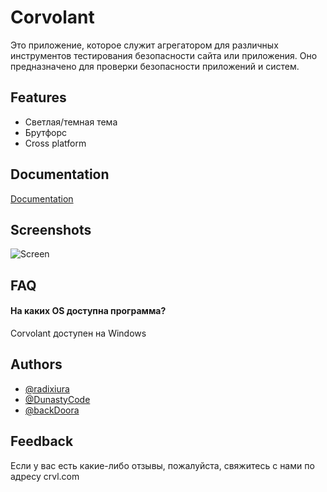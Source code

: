 
# Corvolant

Это приложение, которое служит агрегатором для различных инструментов тестирования безопасности сайта или приложения. Оно предназначено для проверки безопасности приложений и систем.


## Features

- Светлая/темная тема
- Брутфорс
- Cross platform


## Documentation

[Documentation](https://linktodocumentation)


## Screenshots

![Screen](https://github.com/RDXR-Consulting/Corvolant/assets/104996756/cefd055f-83bf-4fbb-8ce9-3bf703d2fc02)


## FAQ

#### На каких OS доступна программа?

Corvolant доступен на Windows




## Authors

- [@radixiura](https://github.com/radixiura)
- [@DunastyCode](https://www.github.com/dunastycode)
- [@backDoora](https://github.com/backDoora)


## Feedback

Если у вас есть какие-либо отзывы, пожалуйста, свяжитесь с нами по адресу crvl.com


